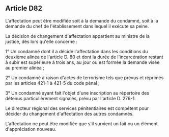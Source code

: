 Article D82
----
L'affectation peut être modifiée soit à la demande du condamné, soit à la
demande du chef de l'établissement dans lequel il exécute sa peine.

La décision de changement d'affectation appartient au ministre de la justice,
dès lors qu'elle concerne :

1° Un condamné dont il a décidé l'affectation dans les conditions du deuxième
alinéa de l'article D. 80 et dont la durée de l'incarcération restant à subir
est supérieure à trois ans, au jour où est formée la demande visée au premier
alinéa ;

2° Un condamné à raison d'actes de terrorisme tels que prévus et réprimés par
les articles 421-1 à 421-5 du code pénal ;

3° Un condamné ayant fait l'objet d'une inscription au répertoire des détenus
particulièrement signalés, prévu par l'article D. 276-1.

Le directeur régional des services pénitentiaires est compétent pour décider du
changement d'affectation des autres condamnés.

L'affectation ne peut être modifiée que s'il survient un fait ou un élément
d'appréciation nouveau.
